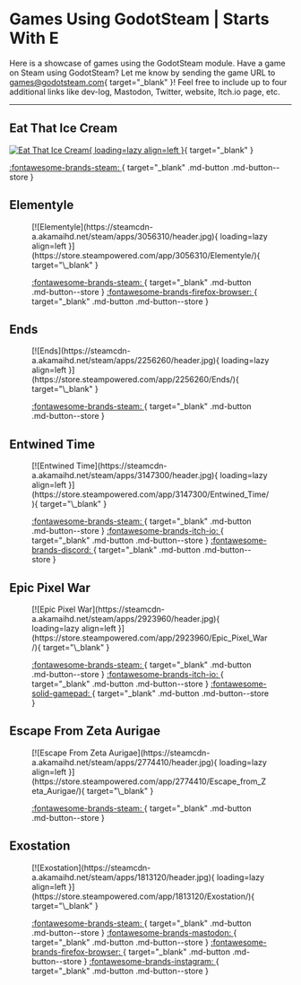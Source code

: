 # Games Using GodotSteam | Starts With E

Here is a showcase of games using the GodotSteam module. Have a game on Steam using GodotSteam? Let me know by sending the game URL to [games@godotsteam.com](mailto:games@godotsteam.com){ target="\_blank" }!  Feel free to include up to four additional links like dev-log, Mastodon, Twitter, website, Itch.io page, etc.

---

<div id="games" markdown>

## Eat That Ice Cream
[![Eat That Ice Cream](https://steamcdn-a.akamaihd.net/steam/apps/3182800/header.jpg){ loading=lazy align=left }](https://store.steampowered.com/app/3182800/Eat_That_Ice_Cream/){ target="\_blank" }

[ :fontawesome-brands-steam: ](https://store.steampowered.com/app/3182800/Eat_That_Ice_Cream/){ target="\_blank" .md-button .md-button--store }
</figure>

## Elementyle
<figure class="game" markdown>
[![Elementyle](https://steamcdn-a.akamaihd.net/steam/apps/3056310/header.jpg){ loading=lazy align=left }](https://store.steampowered.com/app/3056310/Elementyle/){ target="\_blank" }

[ :fontawesome-brands-steam: ](https://store.steampowered.com/app/3056310/Elementyle/){ target="\_blank" .md-button .md-button--store }
[ :fontawesome-brands-firefox-browser: ](https://www.elementyle.com){ target="\_blank" .md-button .md-button--store }
</figure>

## Ends
<figure class="game" markdown>
[![Ends](https://steamcdn-a.akamaihd.net/steam/apps/2256260/header.jpg){ loading=lazy align=left }](https://store.steampowered.com/app/2256260/Ends/){ target="\_blank" }

[ :fontawesome-brands-steam: ](https://store.steampowered.com/app/2256260/Ends/){ target="\_blank" .md-button .md-button--store }
</figure>

## Entwined Time
<figure class="game" markdown>
[![Entwined Time](https://steamcdn-a.akamaihd.net/steam/apps/3147300/header.jpg){ loading=lazy align=left }](https://store.steampowered.com/app/3147300/Entwined_Time/){ target="\_blank" }

[ :fontawesome-brands-steam: ](https://store.steampowered.com/app/3147300/Entwined_Time/){ target="\_blank" .md-button .md-button--store }
[ :fontawesome-brands-itch-io: ](https://patashu.itch.io/entwined-time){ target="\_blank" .md-button .md-button--store }
[ :fontawesome-brands-discord: ](https://discord.gg/2mA7h3mYak){ target="\_blank" .md-button .md-button--store }
</figure>

## Epic Pixel War
<figure class="game" markdown>
[![Epic Pixel War](https://steamcdn-a.akamaihd.net/steam/apps/2923960/header.jpg){ loading=lazy align=left }](https://store.steampowered.com/app/2923960/Epic_Pixel_War/){ target="\_blank" }

[ :fontawesome-brands-steam: ](https://store.steampowered.com/app/2923960/Epic_Pixel_War/){ target="\_blank" .md-button .md-button--store }
[ :fontawesome-brands-itch-io: ](https://evoloiduts.itch.io/epic-pixel-war){ target="\_blank" .md-button .md-button--store }
[ :fontawesome-solid-gamepad: ](https://www.newgrounds.com/portal/view/947714){ target="\_blank" .md-button .md-button--store }
</figure>

## Escape From Zeta Aurigae
<figure class="game" markdown>
[![Escape From Zeta Aurigae](https://steamcdn-a.akamaihd.net/steam/apps/2774410/header.jpg){ loading=lazy align=left }](https://store.steampowered.com/app/2774410/Escape_from_Zeta_Aurigae/){ target="\_blank" }

[ :fontawesome-brands-steam: ](https://store.steampowered.com/app/2774410/Escape_from_Zeta_Aurigae/){ target="\_blank" .md-button .md-button--store }
</figure>

## Exostation
<figure class="game" markdown>
[![Exostation](https://steamcdn-a.akamaihd.net/steam/apps/1813120/header.jpg){ loading=lazy align=left }](https://store.steampowered.com/app/1813120/Exostation/){ target="\_blank" }

[ :fontawesome-brands-steam: ](https://store.steampowered.com/app/1813120/Exostation/){ target="\_blank" .md-button .md-button--store }
[ :fontawesome-brands-mastodon: ](https://mastodon.gamedev.place/@OpenhoodGames){ target="\_blank" .md-button .md-button--store }
[ :fontawesome-brands-firefox-browser: ](https://games.openhood.com/games/exostation){ target="\_blank" .md-button .md-button--store }
[ :fontawesome-brands-instagram: ](https://www.instagram.com/openhoodgames){ target="\_blank" .md-button .md-button--store }
</figure>

</div>